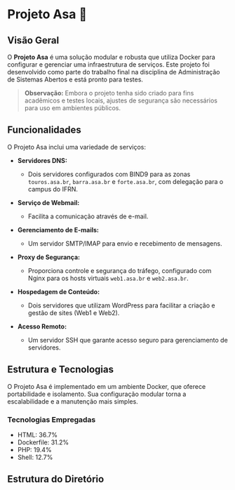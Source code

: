 # Projeto Asa 🚀

## Visão Geral

O **Projeto Asa** é uma solução modular e robusta que utiliza Docker para configurar e gerenciar uma infraestrutura de serviços. Este projeto foi desenvolvido como parte do trabalho final na disciplina de Administração de Sistemas Abertos e está pronto para testes.

> **Observação:** Embora o projeto tenha sido criado para fins acadêmicos e testes locais, ajustes de segurança são necessários para uso em ambientes públicos.

## Funcionalidades

O Projeto Asa inclui uma variedade de serviços:

- **Servidores DNS:** 
  - Dois servidores configurados com BIND9 para as zonas `touros.asa.br`, `barra.asa.br` e `forte.asa.br`, com delegação para o campus do IFRN.
  
- **Serviço de Webmail:** 
  - Facilita a comunicação através de e-mail.

- **Gerenciamento de E-mails:** 
  - Um servidor SMTP/IMAP para envio e recebimento de mensagens.

- **Proxy de Segurança:** 
  - Proporciona controle e segurança do tráfego, configurado com Nginx para os hosts virtuais `web1.asa.br` e `web2.asa.br`.

- **Hospedagem de Conteúdo:** 
  - Dois servidores que utilizam WordPress para facilitar a criação e gestão de sites (Web1 e Web2).

- **Acesso Remoto:** 
  - Um servidor SSH que garante acesso seguro para gerenciamento de servidores.

## Estrutura e Tecnologias

O Projeto Asa é implementado em um ambiente Docker, que oferece portabilidade e isolamento. Sua configuração modular torna a escalabilidade e a manutenção mais simples.

### Tecnologias Empregadas

- HTML: 36.7%
- Dockerfile: 31.2%
- PHP: 19.4%
- Shell: 12.7%

## Estrutura do Diretório